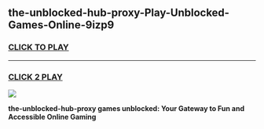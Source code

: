 
## the-unblocked-hub-proxy-Play-Unblocked-Games-Online-9izp9
<h3>
<a href="https://premium76.site?title=the-unblocked-hub-proxy&ref=25A">CLICK TO PLAY</a></h3>
<hr>

<h3>
<a href="https://premium76.site?title=the-unblocked-hub-proxy&ref=25A">CLICK 2 PLAY</a>
  
</h3>

<a href="https://premium76.site?title=the-unblocked-hub-proxy&ref=25A"><img src="https://clearcache.store/games.png"></a>


**the-unblocked-hub-proxy games unblocked: Your Gateway to Fun and Accessible Online Gaming**
